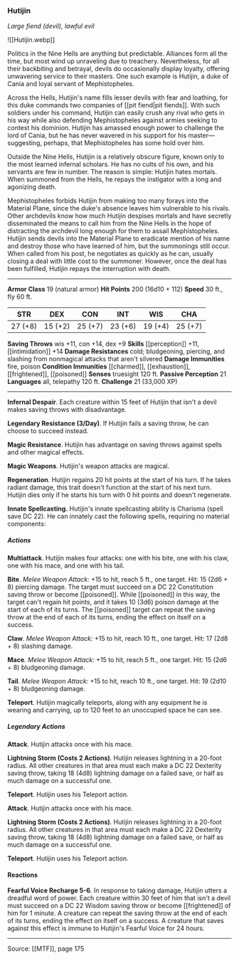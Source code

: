 ### Hutijin
_Large fiend (devil), lawful evil_

![[Hutijin.webp]]

Politics in the Nine Hells are anything but predictable. Alliances form all the time, but most wind up unraveling due to treachery. Nevertheless, for all their backbiting and betrayal, devils do occasionally display loyalty, offering unwavering service to their masters. One such example is Hutijin, a duke of Cania and loyal servant of Mephistopheles.

Across the Hells, Hutijin's name fills lesser devils with fear and loathing, for this duke commands two companies of [[pit fiend|pit fiends]]. With such soldiers under his command, Hutijin can easily crush any rival who gets in his way while also defending Mephistopheles against armies seeking to contest his dominion. Hutijin has amassed enough power to challenge the lord of Cania, but he has never wavered in his support for his master—suggesting, perhaps, that Mephistopheles has some hold over him.

Outside the Nine Hells, Hutijin is a relatively obscure figure, known only to the most learned infernal scholars. He has no cults of his own, and his servants are few in number. The reason is simple: Hutijin hates mortals. When summoned from the Hells, he repays the instigator with a long and agonizing death.

Mephistopheles forbids Hutijin from making too many forays into the Material Plane, since the duke's absence leaves him vulnerable to his rivals. Other archdevils know how much Hutijin despises mortals and have secretly disseminated the means to call him from the Nine Hells in the hope of distracting the archdevil long enough for them to assail Mephistopheles. Hutijin sends devils into the Material Plane to eradicate mention of his name and destroy those who have learned of him, but the summonings still occur. When called from his post, he negotiates as quickly as he can, usually closing a deal with little cost to the summoner. However, once the deal has been fulfilled, Hutijin repays the interruption with death.



---

**Armor Class** 19 (natural armor)
**Hit Points** 200 (16d10 + 112)
**Speed** 30 ft., fly 60 ft.

| STR     | DEX     | CON     | INT     | WIS     | CHA     |
|---------|---------|---------|---------|---------|---------|
| 27 (+8) | 15 (+2) | 25 (+7) | 23 (+6) | 19 (+4) | 25 (+7) |

**Saving Throws** wis +11, con +14, dex +9
**Skills** [[perception]] +11, [[intimidation]] +14
**Damage Resistances** cold; bludgeoning, piercing, and slashing from nonmagical attacks that aren't silvered
**Damage Immunities** fire, poison
**Condition Immunities** [[charmed]], [[exhaustion]], [[frightened]], [[poisoned]]
**Senses** truesight 120 ft.
**Passive Perception** 21
**Languages** all, telepathy 120 ft.
**Challenge** 21 (33,000 XP)

---

**Infernal Despair**. Each creature within 15 feet of Hutijin that isn't a devil makes saving throws with disadvantage.

**Legendary Resistance (3/Day)**. If Hutijin fails a saving throw, he can choose to succeed instead.

**Magic Resistance**. Hutijin has advantage on saving throws against spells and other magical effects.

**Magic Weapons**. Hutijin's weapon attacks are magical.

**Regeneration**. Hutijin regains 20 hit points at the start of his turn. If he takes radiant damage, this trait doesn't function at the start of his next turn. Hutijin dies only if he starts his turn with 0 hit points and doesn't regenerate.

**Innate Spellcasting.** Hutijin's innate spellcasting ability is Charisma (spell save DC 22). He can innately cast the following spells, requiring no material components:

##### Actions
**Multiattack**. Hutijin makes four attacks: one with his bite, one with his claw, one with his mace, and one with his tail.

**Bite**. _Melee Weapon Attack:_ +15 to hit, reach 5 ft., one target. Hit: 15 (2d6 + 8) piercing damage. The target must succeed on a DC 22 Constitution saving throw or become [[poisoned]]. While [[poisoned]] in this way, the target can't regain hit points, and it takes 10 (3d6) poison damage at the start of each of its turns. The [[poisoned]] target can repeat the saving throw at the end of each of its turns, ending the effect on itself on a success.

**Claw**. _Melee Weapon Attack:_ +15 to hit, reach 10 ft., one target. Hit: 17 (2d8 + 8) slashing damage.

**Mace**. _Melee Weapon Attack:_ +15 to hit, reach 5 ft., one target. Hit: 15 (2d6 + 8) bludgeoning damage.

**Tail**. _Melee Weapon Attack:_ +15 to hit, reach 10 ft., one target. Hit: 19 (2d10 + 8) bludgeoning damage.

**Teleport**. Hutijin magically teleports, along with any equipment he is wearing and carrying, up to 120 feet to an unoccupied space he can see.

##### Legendary Actions
**Attack**. Hutijin attacks once with his mace.

**Lightning Storm (Costs 2 Actions)**. Hutijin releases lightning in a 20-foot radius. All other creatures in that area must each make a DC 22 Dexterity saving throw, taking 18 (4d8) lightning damage on a failed save, or half as much damage on a successful one.

**Teleport**. Hutijin uses his Teleport action.

**Attack**. Hutijin attacks once with his mace.

**Lightning Storm (Costs 2 Actions)**. Hutijin releases lightning in a 20-foot radius. All other creatures in that area must each make a DC 22 Dexterity saving throw, taking 18 (4d8) lightning damage on a failed save, or half as much damage on a successful one.

**Teleport**. Hutijin uses his Teleport action.

#### Reactions
**Fearful Voice Recharge 5-6**. In response to taking damage, Hutijin utters a dreadful word of power. Each creature within 30 feet of him that isn't a devil must succeed on a DC 22 Wisdom saving throw or become [[frightened]] of him for 1 minute. A creature can repeat the saving throw at the end of each of its turns, ending the effect on itself on a success. A creature that saves against this effect is immune to Hutijin's Fearful Voice for 24 hours.


---

Source: [[MTF]], page 175